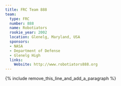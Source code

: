 ```yaml
---
title: FRC Team 888
team:
  type: FRC
  number: 888
  name: Robotiators
  rookie_year: 2002
  location: Glenelg, Maryland, USA
  sponsors:
  - NASA
  - Department of Defense
  - Glenelg High
  links:
    Website: http://www.robotiators888.org
---
```


{% include remove_this_line_and_add_a_paragraph %}